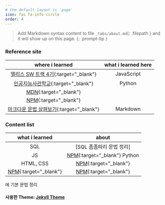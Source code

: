 ```yaml
---
# the default layout is 'page'
icon: fas fa-info-circle
order: 4
---
```


> Add Markdown syntax content to file `_tabs/about.md`{: .filepath } and it will show up on this page.
> {: .prompt-tip }

### Reference site

|                                                                                         where i learned                                                                                         | what i learned here |
| :---------------------------------------------------------------------------------------------------------------------------------------------------------------------------------------------: | :-----------------: |
|                                                                [엘리스 SW 트랙 4기](https://elice.training/){:target="\_blank"}                                                                 |     JavaScript      |
|                                                                [인공지능사관학교](https://gj-aischool.or.kr/){:target="\_blank"}                                                                |       Python        |
|                                                                   [MDN](https://developer.mozilla.org/ko/){:target="\_blank"}                                                                   |                     |
|                                                                        [NPM](https://www.npmjs.com/){:target="\_blank"}                                                                         |                     |
| [마크다운 문법 살펴보기](https://docs.github.com/en/get-started/writing-on-github/getting-started-with-writing-and-formatting-on-github/basic-writing-and-formatting-syntax){:target="\_blank"} |      Markdown       |

### Content list

|                  what i learned                  |                          about                          |
| :----------------------------------------------: | :-----------------------------------------------------: |
|                       SQL                        |                [SQL 좀좀따리 문법 정리]                 |
|                        JS                        | [NPM](https://www.npmjs.com/){:target="\_blank"} Python |
|                    HTML, CSS                     |    [NPM](https://www.npmjs.com/){:target="\_blank"}     |
| [NPM](https://www.npmjs.com/){:target="\_blank"} |    [NPM](https://www.npmjs.com/){:target="\_blank"}     |

에 기본 문법 정리

#### 사용한 Theme: [Jekyll Theme](./Chirpy-README.md)
